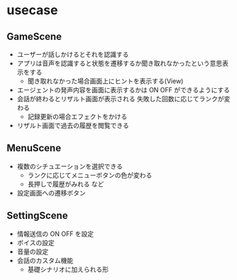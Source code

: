 # usecase

## GameScene

- ユーザーが話しかけるとそれを認識する
- アプリは音声を認識すると状態を遷移するか聞き取れなかったという意思表示をする
  - 聞き取れなかった場合画面上にヒントを表示する(View)
- エージェントの発声内容を画面に表示するかは ON OFF ができるようにする
- 会話が終わるとリザルト画面が表示される 失敗した回数に応じてランクが変わる
  - 記録更新の場合エフェクトをかける
- リザルト画面で過去の履歴を閲覧できる

## MenuScene

- 複数のシチュエーションを選択できる
  - ランクに応じてメニューボタンの色が変わる
  - 長押しで履歴がみれる など
- 設定画面への遷移ボタン

## SettingScene

- 情報送信の ON OFF を設定
- ボイスの設定
- 音量の設定
- 会話のカスタム機能
  - 基礎シナリオに加えられる形
